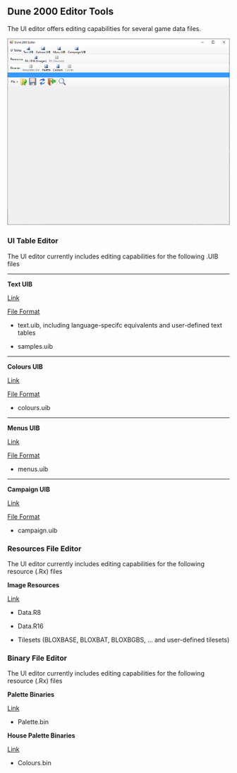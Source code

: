 
## Dune 2000 Editor Tools

The UI editor offers editing capabilities for several game data files.

![Image](editor/img/overview.PNG)

### UI Table Editor

The UI editor currently includes editing capabilities for the following .UIB files

---

**Text UIB** 

[Link](editor/uibText.md)

[File Format](spec/uibText.md)

 - text.uib, including language-specifc equivalents and user-defined text tables

 - samples.uib

---

**Colours UIB** 

[Link](editor/uibColours.md)

[File Format](spec/uibColours.md)

 - colours.uib

---

**Menus UIB** 

[Link](editor/uibMenus.md)

[File Format](spec/uibMenus.md)

 - menus.uib

---

**Campaign UIB** 

[Link](editor/uibCampaign.md)

[File Format](spec/uibCampaign.md)

 - campaign.uib


### Resources File Editor

The UI editor currently includes editing capabilities for the following resource (.Rx) files

**Image Resources** 

[Link](editor/r8r16.md)

 - Data.R8

 - Data.R16

 - Tilesets (BLOXBASE, BLOXBAT, BLOXBGBS, ... and user-defined tilesets)


### Binary File Editor

The UI editor currently includes editing capabilities for the following resource (.Rx) files

**Palette Binaries** 

[Link](editor/binPalette.md)

 - Palette.bin

**House Palette Binaries** 

[Link](editor/binColours.md)

 - Colours.bin



